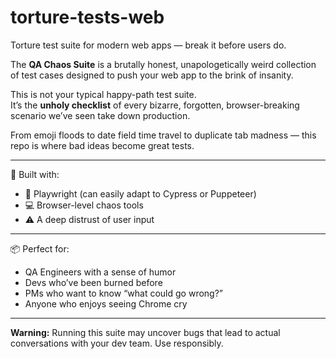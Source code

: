 # torture-tests-web
Torture test suite for modern web apps — break it before users do.

The **QA Chaos Suite** is a brutally honest, unapologetically weird collection of test cases designed to push your web app to the brink of insanity.

This is not your typical happy-path test suite.  
It’s the **unholy checklist** of every bizarre, forgotten, browser-breaking scenario we’ve seen take down production.

From emoji floods to date field time travel to duplicate tab madness — this repo is where bad ideas become great tests.

---

🔬 Built with:  
- 🧪 Playwright (can easily adapt to Cypress or Puppeteer)  
- 💻 Browser-level chaos tools  
- ⚠️ A deep distrust of user input

---

📦 Perfect for:
- QA Engineers with a sense of humor  
- Devs who’ve been burned before  
- PMs who want to know “what could go wrong?”  
- Anyone who enjoys seeing Chrome cry

---

**Warning:** Running this suite may uncover bugs that lead to actual conversations with your dev team. Use responsibly.

